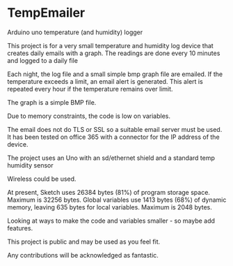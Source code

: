 # TempEmailer
Arduino uno temperature (and humidity) logger

This project is for a very small temperature and humidity log device that creates daily emails with a graph.
The readings are done every 10 minutes and logged to a daily file

Each night, the log file and a small simple bmp graph file are emailed.
If the temperature exceeds a limit, an email alert is generated. 
This alert is repeated every hour if the temperature remains over limit.

The graph is a simple BMP file.

Due to memory constraints, the code is low on variables.

The email does not do TLS or SSL so a suitable email server must be used.
It has been tested on office 365 with a connector for the IP address of the device.

The project uses an Uno with an sd/ethernet shield and a standard temp humidity sensor

Wireless could be used.

At present,
Sketch uses 26384 bytes (81%) of program storage space. Maximum is 32256 bytes.
Global variables use 1413 bytes (68%) of dynamic memory, leaving 635 bytes for local variables. Maximum is 2048 bytes.

Looking at ways to make the code and variables smaller - so maybe add features.

This project is public and may be used as you feel fit.

Any contributions will be acknowledged as fantastic.


